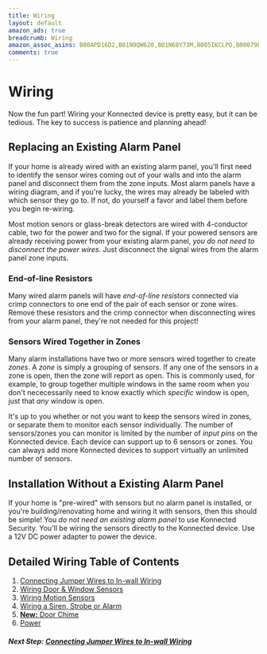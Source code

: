 ```yaml
---
title: Wiring
layout: default
amazon_ads: true
breadcrumb: Wiring
amazon_assoc_asins: B00APD16D2,B01N9QW620,B01N68Y73M,B005IKCLPO,B00079LN1Y,B005HQ4T6I,B01GFHXXI2
comments: true
---
```


# Wiring

Now the fun part! Wiring your Konnected device is pretty easy, but it can be tedious. The key to success is patience and
planning ahead!

## Replacing an Existing Alarm Panel

If your home is already wired with an existing alarm panel, you'll first need to identify the sensor wires coming out of
your walls and into the alarm panel and disconnect them from the zone inputs. Most alarm panels have a wiring diagram, 
and if you're lucky, the wires may already be labeled with which sensor they go to. If not, do yourself a favor and label
them before you begin re-wiring.

Most motion senors or glass-break detectors are wired with 4-conductor cable, two for the power and two for the signal.
If your powered sensors are already receiving power from your existing alarm panel, _you do not need to disconnect the
 power wires_. Just disconnect the signal wires from the alarm panel zone inputs.
 
### End-of-line Resistors

Many wired alarm panels will have _end-of-line resistors_ connected via crimp connectors to one end of the pair of each 
sensor or zone wires. Remove these resistors and the crimp connector when disconnecting wires from your alarm panel,
they're not needed for this project!

### Sensors Wired Together in Zones

Many alarm installations have two or more sensors wired together to create _zones_. A _zone_ is simply a grouping of
sensors. If any one of the sensors in a zone is open, then the zone will report as open. This is commonly used, for example,
to group together multiple windows in the same room when you don't nececessarily need to know exactly which _specific_
window is open, just that _any_ window is open.

It's up to you whether or not you want to keep the sensors wired in zones, or separate them to monitor each sensor
individually. The number of sensors/zones you can monitor is limited by the number of _input pins_ on the Konnected device.
Each device can support up to 6 sensors or zones. You can always add more Konnected devices to support virtually
an unlimited number of sensors.  
 
## Installation Without a Existing Alarm Panel

If your home is "pre-wired" with sensors but no alarm panel is installed, or you're building/renovating home and 
wiring it with sensors, then this should be simple! You _do not need an existing alarm panel_ to use Konnected Security.
You'll be wiring the sensors directly to the Konnected device. Use a 12V DC power adapter to power the device.

## Detailed Wiring Table of Contents 

1. [Connecting Jumper Wires to In-wall Wiring](/security-alarm-system/wiring/connecting-jumpers)
1. [Wiring Door & Window Sensors](/security-alarm-system/wiring/contact-sensors)
1. [Wiring Motion Sensors](/security-alarm-system/wiring/motion-sensors)
1. [Wiring a Siren, Strobe or Alarm](/security-alarm-system/wiring/siren)
1. [**New:** Door Chime](/security-alarm-system/wiring/door-chime)
1. [Power](/security-alarm-system/wiring/power)

##### **Next Step:** [Connecting Jumper Wires to In-wall Wiring](/security-alarm-system/wiring/connecting-jumpers)